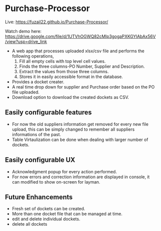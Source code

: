# Purchase-Processor
Live: https://fuzail22.github.io/Purchase-Processor/

Watch demo here: https://drive.google.com/file/d/1UTVhOGWQ82cMIp3gogaPXKGYlAbAx56V/view?usp=drive_link

- A web app that processes uploaded xlsx/csv file and performs the following operations,
  1. Fill all empty cells with top level cell values.
  2. Finds the three columns-PO Number, Supplier and Description.
  3. Extract the values from those three columns.
  4. Stores it in easily accessible format in the database.
- Provides a docket creater.
- A real time drop down for supplier and Purchase order based on the PO file uploaded.
- Download option to download the created dockets as CSV.

## Easily configurable features
- For now the old suppliers information get removed for every new file upload, this can be simply changed to remember all suppliers informations of the past.
- Table Virtaulization can be done when dealing with larger number of dockets.

## Easily configurable UX
- Acknowledgment popup for every action performed.
- For now errors and correction information are displayed in console, it can modified to show on-screen for layman.

## Future Enhancements
- Fresh set of dockets can be created. 
- More than one docket file that can be managed at time.
- edit and delete individual dockets.
- delete all dockets
